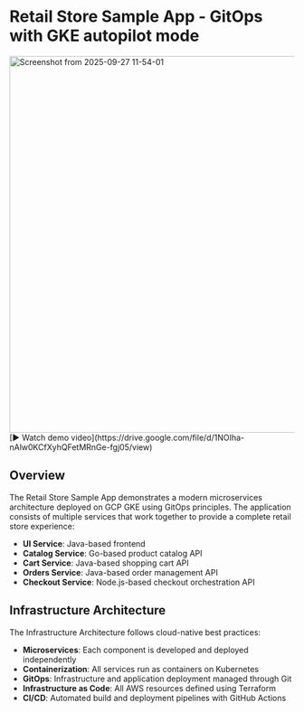 # Retail Store Sample App - GitOps with GKE autopilot mode
<img width="1326" height="667" alt="Screenshot from 2025-09-27 11-54-01" src="https://github.com/user-attachments/assets/72e36f43-90ac-4ffd-b3c2-707b3aa45de6" />
[▶ Watch demo video](https://drive.google.com/file/d/1NOIha-nAlw0KCfXyhQFetMRnGe-fgj05/view)

## Overview

The Retail Store Sample App demonstrates a modern microservices architecture deployed on GCP GKE using GitOps principles. The application consists of multiple services that work together to provide a complete retail store experience:


- **UI Service**: Java-based frontend
- **Catalog Service**: Go-based product catalog API
- **Cart Service**: Java-based shopping cart API
- **Orders Service**: Java-based order management API
- **Checkout Service**: Node.js-based checkout orchestration API


## Infrastructure Architecture

The Infrastructure Architecture follows cloud-native best practices:

- **Microservices**: Each component is developed and deployed independently
- **Containerization**: All services run as containers on Kubernetes
- **GitOps**: Infrastructure and application deployment managed through Git
- **Infrastructure as Code**: All AWS resources defined using Terraform
- **CI/CD**: Automated build and deployment pipelines with GitHub Actions


